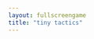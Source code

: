 ```yaml
---
layout: fullscreengame
title: "tiny tactics"
---
```


<object width="755" height="580">
    <embed src="https://cupofdirtfordinner.github.io/TinyTactics/" width="650" height="575">
</object>

